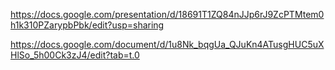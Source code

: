 https://docs.google.com/presentation/d/18691T1ZQ84nJJp6rJ9ZcPTMtem0h1k310PZarypbPbk/edit?usp=sharing

https://docs.google.com/document/d/1u8Nk_bqgUa_QJuKn4ATusgHUC5uXHlSo_5h00Ck3zJ4/edit?tab=t.0
